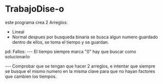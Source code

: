 # TrabajoDise-o
este programa crea 2 Arreglos:

-  Lineal
-  Normal
  despues por busqueda binaria se busca algun numero guardado dentro de ellos, se toma el tiempo y se guardan.


pd: Fallos:
--- El tiempo siempre marca "0" hay que buscar como solucionarlo

--- Comprobar que se tengan que hacer 2 arreglos, e intentar que siempre se busque el mismo numero en la misma clave para que no hayan factores que cambien los tiempos.
